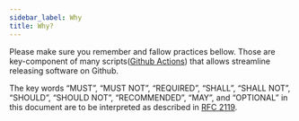 ```yaml
---
sidebar_label: Why
title: Why?
---
```


Please make sure you remember and fallow practices bellow. Those are key-component of many scripts([Github Actions][github-actions]) that allows streamline releasing software on Github.

The key words “MUST”, “MUST NOT”, “REQUIRED”, “SHALL”, “SHALL NOT”, “SHOULD”, “SHOULD NOT”, “RECOMMENDED”, “MAY”, and “OPTIONAL” in this document are to be interpreted as described in [RFC 2119][rfc-2119].

[github-actions]: https://github.com/features/actions
[rfc-2119]: https://tools.ietf.org/html/rfc2119
